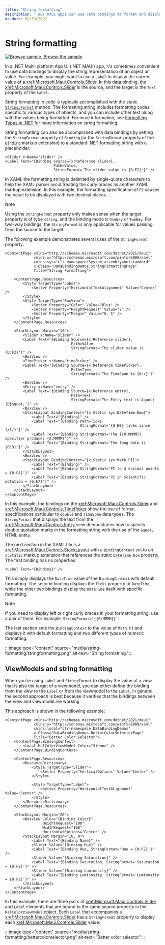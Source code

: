 ```yaml
---
title: "String formatting"
description: ".NET MAUI apps can use data bindings to format and display objects as strings. This is achieved by setting the StringFormat of the Binding to a standard .NET formatting string with a placeholder."
ms.date: 01/19/2022
---
```


# String formatting

[![Browse sample.](~/media/code-sample.png) Browse the sample](/samples/dotnet/maui-samples/fundamentals-databinding)

In a .NET Multi-platform App UI (.NET MAUI) app, it's sometimes convenient to use data bindings to display the string representation of an object or value. For example, you might want to use a `Label` to display the current value of a <xref:Microsoft.Maui.Controls.Slider>. In this data binding, the <xref:Microsoft.Maui.Controls.Slider> is the source, and the target is the `Text` property of the `Label`.

String formatting in code is typically accomplished with the static [`String.Format`](xref:System.String.Format(System.String,System.Object)) method. The formatting string includes formatting codes specific to various types of objects, and you can include other text along with the values being formatted. For more information, see [Formatting Types in .NET](/dotnet/standard/base-types/formatting-types/) for more information on string formatting.

String formatting can also be accomplished with data bindings by setting the `StringFormat` property of `Binding` (or the `StringFormat` property of the `Binding` markup extension) to a standard .NET formatting string with a placeholder:

```xaml
<Slider x:Name="slider" />
<Label Text="{Binding Source={x:Reference slider},
                      Path=Value,
                      StringFormat='The slider value is {0:F2}'}" />
```

In XAML the formatting string is delimited by single-quote characters to help the XAML parser avoid treating the curly braces as another XAML markup extension. In this example, the formatting specification of `F2` causes the value to be displayed with two decimal places.

> [!NOTE]
> Using the `StringFormat` property only makes sense when the target property is of type `string`, and the binding mode is `OneWay` or `TwoWay`. For two-way bindings, the `StringFormat` is only applicable for values passing from the source to the target.

The following example demonstrates several uses of the `StringFormat` property:

```xaml
<ContentPage xmlns="http://schemas.microsoft.com/dotnet/2021/maui"
             xmlns:x="http://schemas.microsoft.com/winfx/2009/xaml"
             xmlns:sys="clr-namespace:System;assembly=netstandard"
             x:Class="DataBindingDemos.StringFormattingPage"
             Title="String Formatting">

    <ContentPage.Resources>
        <Style TargetType="Label">
            <Setter Property="HorizontalTextAlignment" Value="Center" />
        </Style>
        <Style TargetType="BoxView">
            <Setter Property="Color" Value="Blue" />
            <Setter Property="HeightRequest" Value="2" />
            <Setter Property="Margin" Value="0, 5" />
        </Style>        
    </ContentPage.Resources>

    <StackLayout Margin="10">
        <Slider x:Name="slider" />
        <Label Text="{Binding Source={x:Reference slider},
                              Path=Value,
                              StringFormat='The slider value is {0:F2}'}" />
        <BoxView />
        <TimePicker x:Name="timePicker" />
        <Label Text="{Binding Source={x:Reference timePicker},
                              Path=Time,
                              StringFormat='The TimeSpan is {0:c}'}" />
        <BoxView />                              
        <Entry x:Name="entry" />
        <Label Text="{Binding Source={x:Reference entry},
                              Path=Text,
                              StringFormat='The Entry text is &quot;{0}&quot;'}" />
        <BoxView />
        <StackLayout BindingContext="{x:Static sys:DateTime.Now}">
            <Label Text="{Binding}" />
            <Label Text="{Binding Path=Ticks,
                                  StringFormat='{0:N0} ticks since 1/1/1'}" />
            <Label Text="{Binding StringFormat='The {{0:MMMM}} specifier produces {0:MMMM}'}" />
            <Label Text="{Binding StringFormat='The long date is {0:D}'}" />
        </StackLayout>
        <BoxView />        
        <StackLayout BindingContext="{x:Static sys:Math.PI}">
            <Label Text="{Binding}" />
            <Label Text="{Binding StringFormat='PI to 4 decimal points = {0:F4}'}" />
            <Label Text="{Binding StringFormat='PI in scientific notation = {0:E7}'}" />
        </StackLayout>
    </StackLayout>
</ContentPage>
```

In this example, the bindings on the <xref:Microsoft.Maui.Controls.Slider> and <xref:Microsoft.Maui.Controls.TimePicker> show the use of format specifications particular to `double` and `TimeSpan` data types. The `StringFormat` that displays the text from the <xref:Microsoft.Maui.Controls.Entry> view demonstrates how to specify double quotation marks in the formatting string with the use of the `&quot;` HTML entity.

The next section in the XAML file is a <xref:Microsoft.Maui.Controls.StackLayout> with a `BindingContext` set to an `x:Static` markup extension that references the static `DateTime.Now` property. The first binding has no properties:

```xaml
<Label Text="{Binding}" />
```

This simply displays the `DateTime` value of the `BindingContext` with default formatting. The second binding displays the `Ticks` property of `DateTime`, while the other two bindings display the `DateTime` itself with specific formatting.

> [!NOTE]
> If you need to display left or right curly braces in your formatting string, use a pair of them. For example, `StringFormat='{{0:MMMM}}'`.

The last section sets the `BindingContext` to the value of `Math.PI` and displays it with default formatting and two different types of numeric formatting:

:::image type="content" source="media/string-formatting/stringformatting.png" alt-text="String formatting.":::

## ViewModels and string formatting

When you're using `Label` and `StringFormat` to display the value of a view that is also the target of a viewmodel, you can either define the binding from the view to the `Label` or from the viewmodel to the `Label`. In general, the second approach is best because it verifies that the bindings between the view and viewmodel are working.

This approach is shown in the following example:

```xaml
<ContentPage xmlns="http://schemas.microsoft.com/dotnet/2021/maui"
             xmlns:x="http://schemas.microsoft.com/winfx/2009/xaml"
             xmlns:local="clr-namespace:DataBindingDemos"
             x:Class="DataBindingDemos.BetterColorSelectorPage"
             Title="Better Color Selector">
    <ContentPage.BindingContext>
        <local:HslColorViewModel Color="Sienna" />
    </ContentPage.BindingContext>

    <ContentPage.Resources>
        <ResourceDictionary>
            <Style TargetType="Slider">
                <Setter Property="VerticalOptions" Value="Center" />
            </Style>

            <Style TargetType="Label">
                <Setter Property="HorizontalTextAlignment" Value="Center" />
            </Style>
        </ResourceDictionary>
    </ContentPage.Resources>

    <StackLayout Margin="20">
        <BoxView Color="{Binding Color}"
                 HeightRequest="100"
                 WidthRequest="100"
                 HorizontalOptions="Center" />
        <StackLayout Margin="10, 0">
            <Label Text="{Binding Name}" />
            <Slider Value="{Binding Hue}" />
            <Label Text="{Binding Hue, StringFormat='Hue = {0:F2}'}" />
            <Slider Value="{Binding Saturation}" />
            <Label Text="{Binding Saturation, StringFormat='Saturation = {0:F2}'}" />
            <Slider Value="{Binding Luminosity}" />
            <Label Text="{Binding Luminosity, StringFormat='Luminosity = {0:F2}'}" />
        </StackLayout>
    </StackLayout>
</ContentPage>    
```

In this example, there are three pairs of <xref:Microsoft.Maui.Controls.Slider> and `Label` elements that are bound to the same source property in the `HslColorViewModel` object. Each `Label` that accompanies a <xref:Microsoft.Maui.Controls.Slider> has a `StringFormat` property to display each <xref:Microsoft.Maui.Controls.Slider> value:

:::image type="content" source="media/string-formatting/bettercolorselector.png" alt-text="Better color selector.":::
